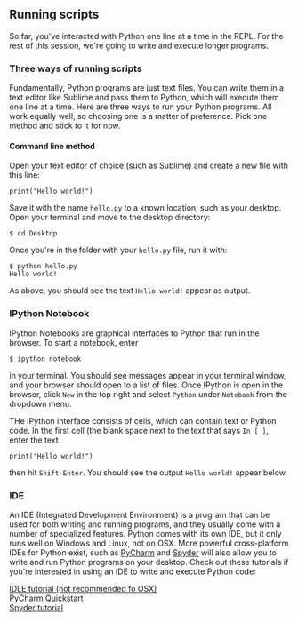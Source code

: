 ## Running scripts

So far, you've interacted with Python one line at a time in the REPL. For the rest of this session, we're going to write and execute longer programs.

### Three ways of running scripts

Fundamentally, Python programs are just text files. You can write them in a text editor like Sublime and pass them to Python, which will execute them one line at a time. Here are three ways to run your Python programs. All work equally well, so choosing one is a matter of preference. Pick one method and stick to it for now.

#### Command line method

Open your text editor of choice (such as Sublime) and create a new file with this line:

    print("Hello world!")
	
Save it with the name `hello.py` to a known location, such as your desktop. Open your terminal and move to the desktop directory:

    $ cd Desktop
	
Once you're in the folder with your `hello.py` file, run it with:

	$ python hello.py
	Hello world!
	
As above, you should see the text `Hello world!` appear as output.


### IPython Notebook

IPython Notebooks are graphical interfaces to Python that run in the browser. To start a notebook, enter 

    $ ipython notebook
	
in your terminal. You should see messages appear in your terminal window, and your browser should open to a list of files. Once IPython is open in the browser, click `New` in the top right and select `Python` under `Notebook` from the dropdown menu.

THe IPython interface consists of cells, which can contain text or Python code. In the first cell (the blank space next to the text that says `In [ ]`, enter the text

	print("Hello world!")
	
then hit `Shift-Enter`. You should see the output `Hello world!` appear below.


### IDE

An IDE (Integrated Development Environment) is a program that can be used for both writing and running programs, and they usually come with a number of specialized features. Python comes with its own IDE, but it only runs well on Windows and Linux, not on OSX. More powerful cross-platform IDEs for Python exist, such as [PyCharm](https://www.jetbrains.com/pycharm/) and [Spyder](https://pythonhosted.org/spyder/) will also allow you to write and run Python programs on your desktop. Check out these tutorials if you're interested in using an IDE to write and execute Python code:

[IDLE tutorial (not recommended fo OSX)](https://www.youtube.com/watch?v=lBkcDFRA958)  
[PyCharm Quickstart](https://www.jetbrains.com/help/pycharm/2016.1/quick-start-guide.html)  
[Spyder tutorial](http://datasciencesource.com/python-with-spyder-tutorial/)  
